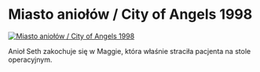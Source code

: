 Miasto aniołów / City of Angels 1998 
=============
[![Miasto aniołów / City of Angels 1998 ](http://vidos.pl/images/player.gif)](http://vidos.pl/miasto-aniolow-city-of-angels-1998)

 Anioł Seth zakochuje się w Maggie, która właśnie straciła pacjenta na stole operacyjnym.
